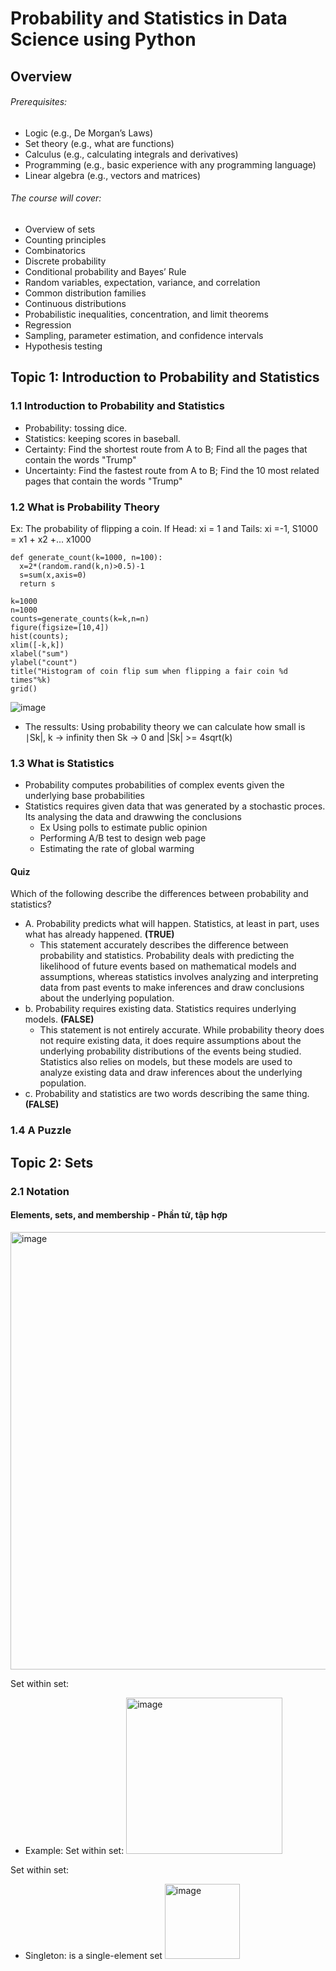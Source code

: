 # Probability and Statistics in Data Science using Python
## Overview
###### Prerequisites:
- Logic (e.g., De Morgan’s Laws) 
- Set theory (e.g., what are functions)
- Calculus (e.g., calculating integrals and derivatives)
- Programming (e.g., basic experience with any programming language)
- Linear algebra (e.g., vectors and matrices)
###### The course will cover:
- Overview of sets
- Counting principles
- Combinatorics 
- Discrete probability
- Conditional probability and Bayes’ Rule
- Random variables, expectation, variance, and correlation
- Common distribution families
- Continuous distributions
- Probabilistic inequalities, concentration, and limit theorems
- Regression
- Sampling, parameter estimation, and confidence intervals
- Hypothesis testing
## Topic 1: Introduction to Probability and Statistics
### 1.1 Introduction to Probability and Statistics
- Probability: tossing dice.
- Statistics: keeping scores in baseball.
- Certainty: Find the shortest route from A to B; Find all the pages that contain the words "Trump"
- Uncertainty: Find the fastest route from A to B; Find the 10 most related pages that contain the words "Trump"
### 1.2 What is Probability Theory
Ex: The probability of flipping a coin. If Head: xi = 1 and Tails: xi =-1, S1000 = x1 + x2 +... x1000

    def generate_count(k=1000, n=100):
      x=2*(random.rand(k,n)>0.5)-1
      s=sum(x,axis=0)
      return s
    
    k=1000
    n=1000
    counts=generate_counts(k=k,n=n)
    figure(figsize=[10,4])
    hist(counts);
    xlim([-k,k])
    xlabel("sum")
    ylabel("count")
    title("Histogram of coin flip sum when flipping a fair coin %d times"%k)
    grid()
![image](https://user-images.githubusercontent.com/89530538/230514802-56b50a5d-40c4-4e18-aa52-434071051e40.png)

- The ressults: Using probability theory we can calculate how small is ∣Sk|, k -> infinity then Sk -> 0 and |Sk| >= 4sqrt(k)
### 1.3 What is Statistics 
- Probability computes probabilities of complex events given the underlying base probabilities
- Statistics requires given data that was generated by a stochastic proces. Its analysing the data and drawwing the conclusions
    - Ex Using polls to estimate public opinion
    - Performing A/B test to design web page
    - Estimating the rate of global warming
#### Quiz
Which of the following describe the differences between probability and statistics?
- A. Probability predicts what will happen. Statistics, at least in part, uses what has already happened. **(TRUE)**
    - This statement accurately describes the difference between probability and statistics. Probability deals with predicting the likelihood of future events based on mathematical models and assumptions, whereas statistics involves analyzing and interpreting data from past events to make inferences and draw conclusions about the underlying population.
- b. Probability requires existing data. Statistics requires underlying models. **(FALSE)**
    - This statement is not entirely accurate. While probability theory does not require existing data, it does require assumptions about the underlying probability distributions of the events being studied. Statistics also relies on models, but these models are used to analyze existing data and draw inferences about the underlying population.
- c. Probability and statistics are two words describing the same thing.**(FALSE)**

### 1.4 A Puzzle

## Topic 2: Sets
### 2.1 Notation
#### Elements, sets, and membership - Phần tử, tập hợp

<img width="700" alt="image" src="https://user-images.githubusercontent.com/89530538/232350214-8f519446-d8b7-4cea-b6f6-fb51a64b211f.png">

Set within set:
- Example:
Set within set: <img width="250" alt="image" src="https://user-images.githubusercontent.com/89530538/232350905-23e336e8-4bac-461a-ad77-11e4e5d74ffb.png">

Set within set:
- Singleton: is a single-element set <img width="120" alt="image" src="https://user-images.githubusercontent.com/89530538/232350826-e42507ee-10c1-44cb-acec-00ff1dd5a36f.png">
 

